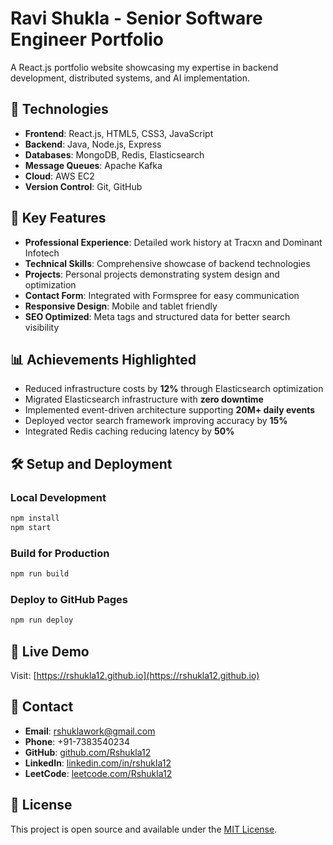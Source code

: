 # Ravi Shukla - Senior Software Engineer Portfolio

A React.js portfolio website showcasing my expertise in backend development, distributed systems, and AI implementation.

## 🚀 Technologies

- **Frontend**: React.js, HTML5, CSS3, JavaScript
- **Backend**: Java, Node.js, Express
- **Databases**: MongoDB, Redis, Elasticsearch
- **Message Queues**: Apache Kafka
- **Cloud**: AWS EC2
- **Version Control**: Git, GitHub

## 🎯 Key Features

- **Professional Experience**: Detailed work history at Tracxn and Dominant Infotech
- **Technical Skills**: Comprehensive showcase of backend technologies
- **Projects**: Personal projects demonstrating system design and optimization
- **Contact Form**: Integrated with Formspree for easy communication
- **Responsive Design**: Mobile and tablet friendly
- **SEO Optimized**: Meta tags and structured data for better search visibility

## 📊 Achievements Highlighted

- Reduced infrastructure costs by **12%** through Elasticsearch optimization
- Migrated Elasticsearch infrastructure with **zero downtime**
- Implemented event-driven architecture supporting **20M+ daily events**
- Deployed vector search framework improving accuracy by **15%**
- Integrated Redis caching reducing latency by **50%**

## 🛠️ Setup and Deployment

### Local Development
```bash
npm install
npm start
```

### Build for Production
```bash
npm run build
```

### Deploy to GitHub Pages
```bash
npm run deploy
```

## 📱 Live Demo

Visit: [https://rshukla12.github.io](https://rshukla12.github.io)

## 📧 Contact

- **Email**: rshuklawork@gmail.com
- **Phone**: +91-7383540234
- **GitHub**: [github.com/Rshukla12](https://github.com/Rshukla12)
- **LinkedIn**: [linkedin.com/in/rshukla12](https://linkedin.com/in/rshukla12)
- **LeetCode**: [leetcode.com/Rshukla12](https://leetcode.com/Rshukla12)

## 📄 License

This project is open source and available under the [MIT License](LICENSE).
